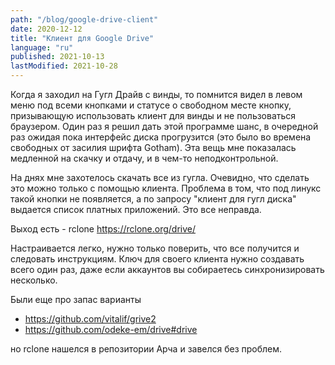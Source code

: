 ```yaml
---
path: "/blog/google-drive-client"
date: 2020-12-12
title: "Клиент для Google Drive"
language: "ru"
published: 2021-10-13
lastModified: 2021-10-28
---
```


Когда я заходил на Гугл Драйв с винды, то помнится видел в левом меню под всеми кнопками и статусе о свободном месте кнопку, призывающую использовать клиент для винды и не пользоваться браузером. Один раз я решил дать этой программе шанс, в очередной раз ожидая пока интерфейс диска прогрузится (это было во времена свободных от засилия шрифта Gotham). Эта вещь мне показалась медленной на скачку и отдачу, и в чем-то неподконтрольной.

На днях мне захотелось скачать все из гугла. Очевидно, что сделать это можно только с помощью клиента. Проблема в том, что под линукс такой кнопки не появляется, а по запросу "клиент для гугл диска" выдается список платных приложений. Это все неправда.

Выход есть - rclone https://rclone.org/drive/

Настраивается легко, нужно только поверить, что все получится и следовать инструкциям. Ключ для своего клиента нужно создавать всего один раз, даже если аккаунтов вы собираетесь синхронизировать несколько.

Были еще про запас варианты

- https://github.com/vitalif/grive2
- https://github.com/odeke-em/drive#drive

но rclone нашелся в репозитории Арча и завелся без проблем.
